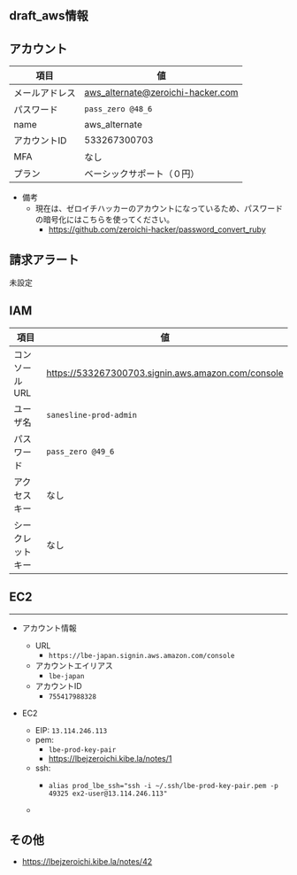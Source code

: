 draft_aws情報
---

## アカウント
| 項目 | 値 |
| --- | --- |
| メールアドレス | aws_alternate@zeroichi-hacker.com  |
| パスワード | `pass_zero @48_6` |
| name | aws_alternate |
| アカウントID | 533267300703 |
| MFA | なし |
| プラン | ベーシックサポート（０円） |


- 備考
  - 現在は、ゼロイチハッカーのアカウントになっているため、パスワードの暗号化にはこちらを使ってください。
    - https://github.com/zeroichi-hacker/password_convert_ruby

## 請求アラート
未設定

## IAM
| 項目 | 値 |
| --- | --- |
| コンソールURL | https://533267300703.signin.aws.amazon.com/console |
| ユーザ名 | `sanesline-prod-admin` |
| パスワード | `pass_zero @49_6` | lOgIn@692964
| アクセスキー | なし |
| シークレットキー | なし |

## EC2

---
- アカウント情報
    - URL
        - `https://lbe-japan.signin.aws.amazon.com/console`
    - アカウントエイリアス
        - `lbe-japan`
    - アカウントID
        - `755417988328`

- EC2
    - EIP: `13.114.246.113`
    - pem:
        - `lbe-prod-key-pair`
        - https://lbejzeroichi.kibe.la/notes/1
    - ssh:
        - ```.bash_profile
          alias prod_lbe_ssh="ssh -i ~/.ssh/lbe-prod-key-pair.pem -p 49325 ex2-user@13.114.246.113"
            ```
    -

## その他
- https://lbejzeroichi.kibe.la/notes/42
